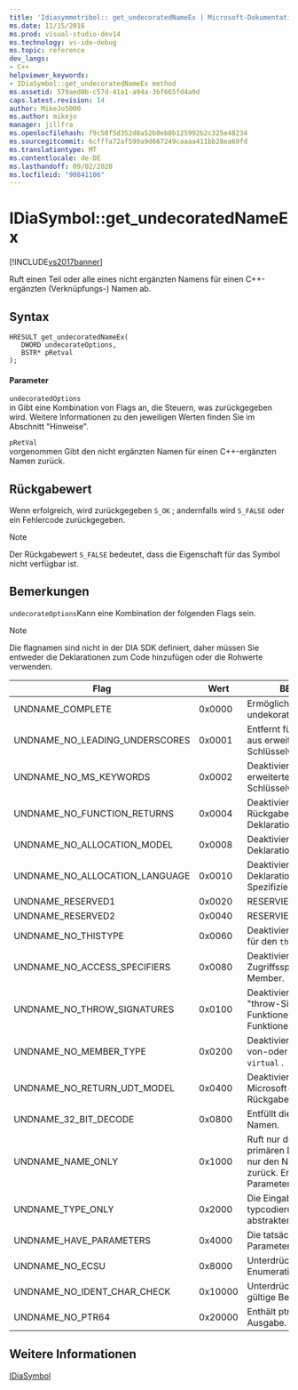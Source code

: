 ```yaml
---
title: 'Idiasymmetribol:: get_undecoratedNameEx | Microsoft-Dokumentation'
ms.date: 11/15/2016
ms.prod: visual-studio-dev14
ms.technology: vs-ide-debug
ms.topic: reference
dev_langs:
- C++
helpviewer_keywords:
- IDiaSymbol::get_undecoratedNameEx method
ms.assetid: 579aed0b-c57d-41a1-a94a-3bf665fd4a9d
caps.latest.revision: 14
author: MikeJo5000
ms.author: mikejo
manager: jillfra
ms.openlocfilehash: f9c50f5d352d8a52b0eb8b125992b2c325e48234
ms.sourcegitcommit: 6cfffa72af599a9d667249caaaa411bb28ea69fd
ms.translationtype: MT
ms.contentlocale: de-DE
ms.lasthandoff: 09/02/2020
ms.locfileid: "90841106"
---
```

# <a name="idiasymbolget_undecoratednameex"></a>IDiaSymbol::get_undecoratedNameEx
[!INCLUDE[vs2017banner](../../includes/vs2017banner.md)]

Ruft einen Teil oder alle eines nicht ergänzten Namens für einen C++-ergänzten (Verknüpfungs-) Namen ab.  
  
## <a name="syntax"></a>Syntax  
  
```cpp#  
HRESULT get_undecoratedNameEx(   
   DWORD undecorateOptions,  
   BSTR* pRetval  
);  
```  
  
#### <a name="parameters"></a>Parameter  
 `undecoratedOptions`  
 in Gibt eine Kombination von Flags an, die Steuern, was zurückgegeben wird. Weitere Informationen zu den jeweiligen Werten finden Sie im Abschnitt "Hinweise".  
  
 `pRetVal`  
 vorgenommen Gibt den nicht ergänzten Namen für einen C++-ergänzten Namen zurück.  
  
## <a name="return-value"></a>Rückgabewert  
 Wenn erfolgreich, wird zurückgegeben `S_OK` ; andernfalls wird `S_FALSE` oder ein Fehlercode zurückgegeben.  
  
> [!NOTE]
> Der Rückgabewert `S_FALSE` bedeutet, dass die Eigenschaft für das Symbol nicht verfügbar ist.  
  
## <a name="remarks"></a>Bemerkungen  
 `undecorateOptions`Kann eine Kombination der folgenden Flags sein.  
  
> [!NOTE]
> Die flagnamen sind nicht in der DIA SDK definiert, daher müssen Sie entweder die Deklarationen zum Code hinzufügen oder die Rohwerte verwenden.  
  
|Flag|Wert|BESCHREIBUNG|  
|----------|-----------|-----------------|  
|UNDNAME_COMPLETE|0x0000|Ermöglicht die vollständige undekoration.|  
|UNDNAME_NO_LEADING_UNDERSCORES|0x0001|Entfernt führende Unterstriche aus erweiterten Schlüsselwörtern von Microsoft.|  
|UNDNAME_NO_MS_KEYWORDS|0x0002|Deaktiviert die Erweiterung von erweiterten Microsoft-Schlüsselwörtern.|  
|UNDNAME_NO_FUNCTION_RETURNS|0x0004|Deaktiviert die Erweiterung des Rückgabe Typs für die primäre Deklaration.|  
|UNDNAME_NO_ALLOCATION_MODEL|0x0008|Deaktiviert die Erweiterung des Deklarations Modells.|  
|UNDNAME_NO_ALLOCATION_LANGUAGE|0x0010|Deaktiviert die Erweiterung des Deklarations sprach Spezifizierers.|  
|UNDNAME_RESERVED1|0x0020|RESERVIERT.|  
|UNDNAME_RESERVED2|0x0040|RESERVIERT.|  
|UNDNAME_NO_THISTYPE|0x0060|Deaktiviert alle modifiziererer für den `this` Typ.|  
|UNDNAME_NO_ACCESS_SPECIFIERS|0x0080|Deaktiviert die Erweiterung der Zugriffsspezifizierer für Member.|  
|UNDNAME_NO_THROW_SIGNATURES|0x0100|Deaktiviert die Erweiterung von "throw-Signaturen" für Funktionen und Zeiger auf Funktionen.|  
|UNDNAME_NO_MEMBER_TYPE|0x0200|Deaktiviert die Erweiterung von-oder-Membern `static` `virtual` .|  
|UNDNAME_NO_RETURN_UDT_MODEL|0x0400|Deaktiviert die Erweiterung des Microsoft-Modells für UDT-Rückgabe.|  
|UNDNAME_32_BIT_DECODE|0x0800|Entfüllt die 32-Bit-ergänzten Namen.|  
|UNDNAME_NAME_ONLY|0x1000|Ruft nur den Namen der primären Deklaration ab. gibt nur den Namen [Scope::] zurück.  Erweitert Vorlagen Parameter.|  
|UNDNAME_TYPE_ONLY|0x2000|Die Eingabe ist nur eine typcodierung. verfasst einen abstrakten Deklarator.|  
|UNDNAME_HAVE_PARAMETERS|0x4000|Die tatsächlichen Vorlagen Parameter sind verfügbar.|  
|UNDNAME_NO_ECSU|0x8000|Unterdrückt Enumeration/class/struct/Union.|  
|UNDNAME_NO_IDENT_CHAR_CHECK|0x10000|Unterdrückt die Prüfung auf gültige Bezeichnerzeichen.|  
|UNDNAME_NO_PTR64|0x20000|Enthält ptr64 nicht in der Ausgabe.|  
  
## <a name="see-also"></a>Weitere Informationen  
 [IDiaSymbol](../../debugger/debug-interface-access/idiasymbol.md)
